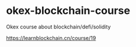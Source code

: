 # okex-blockchain-course
Okex course about blockchain/defi/solidity

https://learnblockchain.cn/course/19
